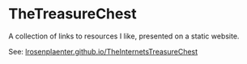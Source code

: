 # TheTreasureChest

A collection of links to resources I like, presented on a static website.

See: [lrosenplaenter.github.io/TheInternetsTreasureChest](https://lrosenplaenter.github.io/TheInternetsTreasureChest)

